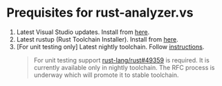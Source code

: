 # Prequisites for rust-analyzer.vs

1. Latest Visual Studio updates. Install from [here](https://c2rsetup.officeapps.live.com/c2r/downloadVS.aspx?sku=community&channel=Release&version=VS2022).
1. Latest rustup (Rust Toolchain Installer). Install from [here](https://rustup.rs/).
1. [For unit testing only] Latest nightly toolchain. Follow [instructions](https://rust-lang.github.io/rustup/concepts/channels.html).
   > For unit testing support [rust-lang/rust#49359](https://github.com/rust-lang/rust/issues/49359) is required. It is currently available only in nightly toolchain. The RFC process is underway which will promote it to stable toolchain.

